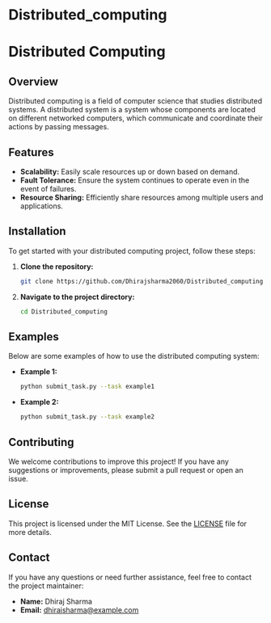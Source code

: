 # Distributed_computing
# Distributed Computing


## Overview

Distributed computing is a field of computer science that studies distributed systems. A distributed system is a system whose components are located on different networked computers, which communicate and coordinate their actions by passing messages.

## Features

- **Scalability:** Easily scale resources up or down based on demand.
- **Fault Tolerance:** Ensure the system continues to operate even in the event of failures.
- **Resource Sharing:** Efficiently share resources among multiple users and applications.

## Installation

To get started with your distributed computing project, follow these steps:

1. **Clone the repository:**
    ```bash
    git clone https://github.com/Dhirajsharma2060/Distributed_computing.git
    ```

2. **Navigate to the project directory:**
    ```bash
    cd Distributed_computing
    ```

## Examples

Below are some examples of how to use the distributed computing system:

- **Example 1:**
    ```bash
    python submit_task.py --task example1
    ```

- **Example 2:**
    ```bash
    python submit_task.py --task example2
    ```

## Contributing

We welcome contributions to improve this project! If you have any suggestions or improvements, please submit a pull request or open an issue.

## License

This project is licensed under the MIT License. See the [LICENSE](LICENSE) file for more details.

## Contact

If you have any questions or need further assistance, feel free to contact the project maintainer:

- **Name:** Dhiraj Sharma
- **Email:** dhirajsharma@example.com
